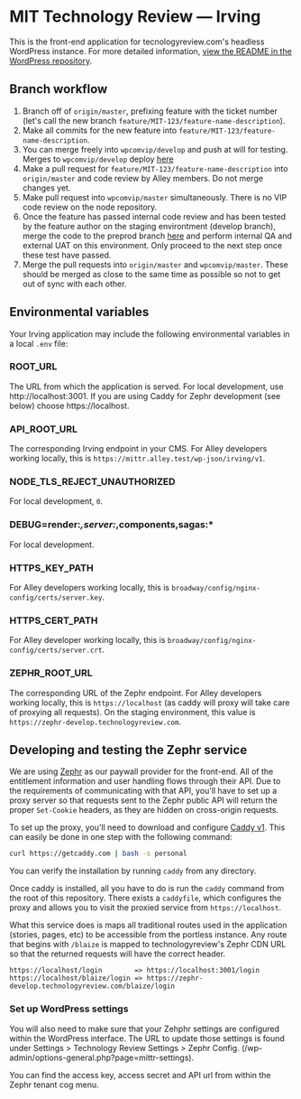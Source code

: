 # MIT Technology Review — Irving

This is the front-end application for tecnologyreview.com's headless WordPress instance. For more detailed information, [view the README in the WordPress repository](https://github.com/alleyinteractive/mittr-wp/blob/master/README.md).

## Branch workflow

1. Branch off of `origin/master`, prefixing feature with the ticket number (let's call the new branch `feature/MIT-123/feature-name-description`).
1. Make all commits for the new feature into `feature/MIT-123/feature-name-description`.
1. You can merge freely into `wpcomvip/develop` and push at will for testing. Merges to `wpcomvip/develop` deploy [here](https://irving-develop.technologyreview.com/)
1. Make a pull request for `feature/MIT-123/feature-name-description` into `origin/master` and code review by Alley members. Do not merge changes yet.
1. Make pull request into `wpcomvip/master` simultaneously. There is no VIP code review on the node repository.
1. Once the feature has passed internal code review and has been tested by the feature author on the staging environtment (develop branch), merge the code to the preprod branch [here](https://irving-preprod.technologyreview.com/) and perform internal QA and external UAT on this environment. Only proceed to the next step once these test have passed.
1. Merge the pull requests into `origin/master` and `wpcomvip/master`. These should be merged as close to the same time as possible so not to get out of sync with each other.

## Environmental variables

Your Irving application may include the following environmental variables in a local `.env` file:

### ROOT_URL

The URL from which the application is served. For local development, use http://localhost:3001. If you are using Caddy for Zephr development (see below) choose https://localhost.

### API_ROOT_URL

The corresponding Irving endpoint in your CMS. For Alley developers working locally, this is `https://mittr.alley.test/wp-json/irving/v1`.

### NODE_TLS_REJECT_UNAUTHORIZED

For local development, `0`.

### DEBUG=render:*,server:*,components,sagas:*

For local development.

### HTTPS_KEY_PATH

For Alley developers working locally, this is `broadway/config/nginx-config/certs/server.key`.

### HTTPS_CERT_PATH

For Alley developer working locally, this is `broadway/config/nginx-config/certs/server.crt`.

### ZEPHR_ROOT_URL

The corresponding URL of the Zephr endpoint. For Alley developers working locally, this is `https://localhost` (as caddy will proxy will take care of proxying all requests). On the staging environment, this value is `https://zephr-develop.technologyreview.com`.

## Developing and testing the Zephr service

We are using [Zephr](https://zephr.com) as our paywall provider for the front-end. All of the entitlement information and user handling flows through their API. Due to the requirements of communicating with that API, you'll have to set up a proxy server so that requests sent to the Zephr public API will return the proper `Set-Cookie` headers, as they are hidden on cross-origin requests.

To set up the proxy, you'll need to download and configure [Caddy v1](https://caddyserver.com/v1/). This can easily be done in one step with the following command:

```sh
curl https://getcaddy.com | bash -s personal
```

You can verify the installation by running `caddy` from any directory.

Once caddy is installed, all you have to do is run the `caddy` command from the root of this repository. There exists a `caddyfile`, which configures the proxy and allows you to visit the proxied service from `https://localhost`.

What this service does is maps all traditional routes used in the application (stories, pages, etc) to be accessible from the portless instance. Any route that begins with `/blaize` is mapped to technologyreview's Zephr CDN URL so that the returned requests will have the correct header.

```
https://localhost/login        => https://localhost:3001/login
https://localhost/blaize/login => https://zephr-develop.technologyreview.com/blaize/login
```

### Set up WordPress settings

You will also need to make sure that your Zehphr settings are configured within the WordPress interface. The URL to update those settings is found under Settings > Technology Review Settings > Zephr Config. (/wp-admin/options-general.php?page=mittr-settings).

You can find the access key, access secret and API url from within the Zephr tenant cog menu.
